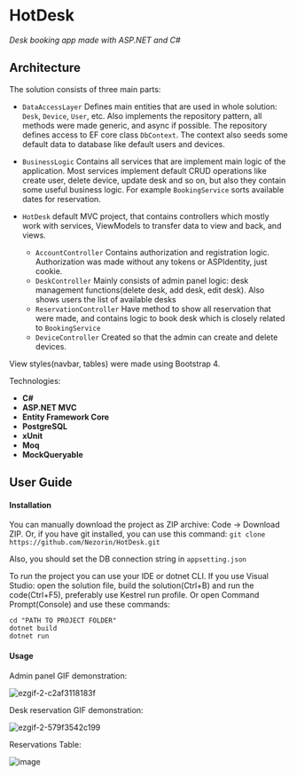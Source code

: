 # HotDesk
_Desk booking app made with ASP.NET and C#_
## Architecture
The solution consists of three main parts:

* ```DataAccessLayer``` Defines main entities that are used in whole solution:  ```Desk```,  ```Device```,  ```User```, etc. Also implements the repository pattern, all methods were made generic, and async if possible. The repository defines access to EF core class ```DbContext```. The context also seeds some default data to database like default users and devices.


* ```BusinessLogic``` Contains all services that are implement main logic of the application. Most services implement default CRUD operations like create user, delete device, update desk and so on, but also they contain some useful business logic. For example ```BookingService``` sorts available dates for reservation.


* ```HotDesk``` default MVC project, that contains controllers which mostly work with services, ViewModels to transfer data to view and back, and views. 
  * ```AccountController``` Contains authorization and registration logic. Authorization was made without any tokens or ASPIdentity, just cookie.
  * ```DeskController``` Mainly consists of admin panel logic: desk management functions(delete desk, add desk, edit desk). Also shows users the list of available desks
  * ```ReservationController``` Have method to show all reservation that were made, and contains logic to book desk which is closely related to ```BookingService```
  * ```DeviceController``` Created so that the admin can create and delete devices.

View styles(navbar, tables) were made using Bootstrap 4.


Technologies:
 - **C#**
 - **ASP.NET MVC**
 - **Entity Framework Core**
 - **PostgreSQL**
 - **xUnit**
 - **Moq**
 - **MockQueryable**

## User Guide
#### Installation
You can manually download the project as ZIP archive: Code → Download ZIP. Or, if you have git installed, you can use this command:
```git clone https://github.com/Nezorin/HotDesk.git ```

Also, you should set the DB connection string in ```appsetting.json```

To run the project you can use your IDE or dotnet CLI. If you use Visual Studio: open the solution file, build the solution(Ctrl+B) and run the code(Ctrl+F5), preferably use Kestrel run profile. Or open Command Prompt(Console) and use these commands:
```
cd "PATH TO PROJECT FOLDER" 
dotnet build
dotnet run
```
#### Usage
Admin panel GIF demonstration:

![ezgif-2-c2af3118183f](https://user-images.githubusercontent.com/47496652/135452161-49ea737f-6917-4c0f-bb54-ecbf77987501.gif)

Desk reservation GIF demonstration:

![ezgif-2-579f3542c199](https://user-images.githubusercontent.com/47496652/135452688-d45e387a-bbfd-46d5-89f4-58ac15762086.gif)

Reservations Table:

![image](https://user-images.githubusercontent.com/47496652/135453436-7ce06170-e775-4845-943d-ef655806b671.png)
